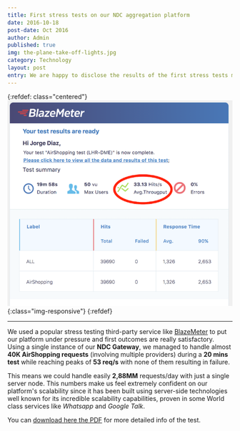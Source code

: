 ```yaml
---
title: First stress tests on our NDC aggregation platform
date: 2016-10-18
post-date: Oct 2016
author: Admin
published: true
img: the-plane-take-off-lights.jpg
category: Technology
layout: post
entry: We are happy to disclose the results of the first stress tests made on our NDC aggregation platform with very satisfactory conclusions for our technical scalability expectations.
---
```

{:refdef: class="centered"}
![BlazeMeter stress test report](/img/posts/BlazeMeter_AG_AirShopping_LHR-DME.png){:class="img-responsive"}
{:refdef}

---

We used a popular stress testing third-party service like [BlazeMeter](http://blazemeter.com/) to put our platform under pressure and first outcomes are really satisfactory. Using a single instance of our **NDC Gateway**, we managed to handle almost **40K AirShopping requests** (involving multiple providers) during a **20 mins test** while reaching peaks of **53 req/s** with none of them resulting in failure.

This means we could handle easily **2,88MM** requests/day with just a single server node. This numbers make us feel extremely confident on our platform's scalability since it has been built using server-side technologies well known for its incredible scalability capabilities, proven in some World class services like *Whatsapp* and *Google Talk*.

You can [download here the PDF](/img/posts/BlazeMeter-AG-AirShopping-LHR-DME.pdf) for more detailed info of the test.
